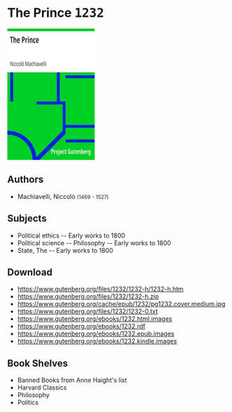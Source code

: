 # The Prince <kbd>1232</kbd>

![](./cover.medium.jpg "")

## Authors


 - Machiavelli, Niccolò <small>(1469 - 1527)</small>

## Subjects


 - Political ethics -- Early works to 1800
 - Political science -- Philosophy -- Early works to 1800
 - State, The -- Early works to 1800

## Download


 - https://www.gutenberg.org/files/1232/1232-h/1232-h.htm
 - https://www.gutenberg.org/files/1232/1232-h.zip
 - https://www.gutenberg.org/cache/epub/1232/pg1232.cover.medium.jpg
 - https://www.gutenberg.org/files/1232/1232-0.txt
 - https://www.gutenberg.org/ebooks/1232.html.images
 - https://www.gutenberg.org/ebooks/1232.rdf
 - https://www.gutenberg.org/ebooks/1232.epub.images
 - https://www.gutenberg.org/ebooks/1232.kindle.images

## Book Shelves


 - Banned Books from Anne Haight's list
 - Harvard Classics
 - Philosophy
 - Politics
